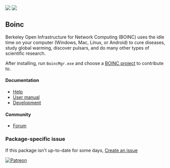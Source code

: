 [![](https://img.shields.io/chocolatey/v/boinc?color=green&label=boinc)](https://chocolatey.org/packages/boinc) [![](https://img.shields.io/chocolatey/dt/boinc)](https://chocolatey.org/packages/boinc)

## Boinc
Berkeley Open Infrastructure for Network Computing (BOINC) uses the idle time on your computer (Windows, Mac, Linux, or Android) to cure diseases, study global warming, discover pulsars, and do many other types of scientific research.

After installing, run `BoincMgr.exe` and choose a [BOINC project](https://boinc.berkeley.edu/projects.php) to contribute to.

#### Documentation
* [Help](https://boinc.berkeley.edu/wiki/BOINC_Help)
* [User manual](https://boinc.berkeley.edu/wiki/User_manual)
* [Development](https://boinc.berkeley.edu/trac/wiki/WikiStart)

#### Community
* [Forum](https://boinc.berkeley.edu/dev/)

### Package-specific issue
If this package isn't up-to-date for some days, [Create an issue](https://github.com/tunisiano187/Chocolatey-packages/issues/new/choose)

[![Patreon](https://cdn.jsdelivr.net/gh/tunisiano187/Chocolatey-packages@d15c4e19c709e7148588d4523ffc6dd3cd3c7e5e/icons/patreon.png)](https://www.patreon.com/tunisiano)
